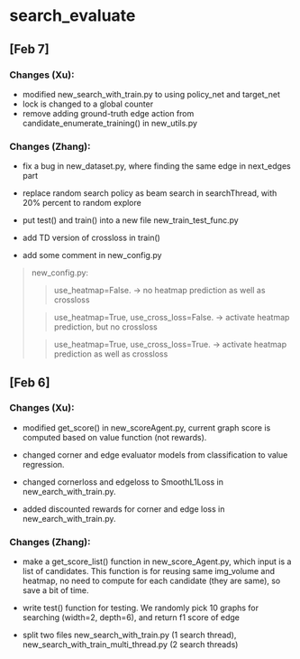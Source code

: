 # search_evaluate

## [Feb 7]

### Changes (Xu):

- modified new_search_with_train.py to using policy_net and target_net
- lock is changed to a global counter
- remove adding ground-truth edge action from candidate_enumerate_training() in new_utils.py

### Changes (Zhang):

- fix a bug in new_dataset.py, where finding the same edge in next_edges part

- replace random search policy as beam search in searchThread, with 20% percent to random explore

- put test() and train() into a new file new_train_test_func.py

- add TD version of crossloss in train()

- add some comment in new_config.py

> new_config.py:
>> use_heatmap=False. -> no heatmap prediction as well as crossloss
>
>> use_heatmap=True, use_cross_loss=False. -> activate heatmap prediction, but no crossloss
> 
>> use_heatmap=True, use_cross_loss=True. -> activate heatmap prediction as well as crossloss
## [Feb 6]

### Changes (Xu):

- modified get_score() in new_scoreAgent.py, current graph score is computed based on value function (not rewards).

- changed corner and edge evaluator models from classification to value regression.

- changed cornerloss and edgeloss to SmoothL1Loss in new_earch_with_train.py.

- added discounted rewards for corner and edge loss in new_earch_with_train.py.



### Changes (Zhang):

- make a get_score_list() function in new_score_Agent.py, which input is a list of candidates. This function is for reusing same img_volume and heatmap, no need to compute for each candidate (they are same), so save a bit of time.

- write test() function for testing. We randomly pick 10 graphs for searching (width=2, depth=6), and return f1 score of edge

- split two files new_search_with_train.py (1 search thread), new_search_with_train_multi_thread.py (2 search threads)



